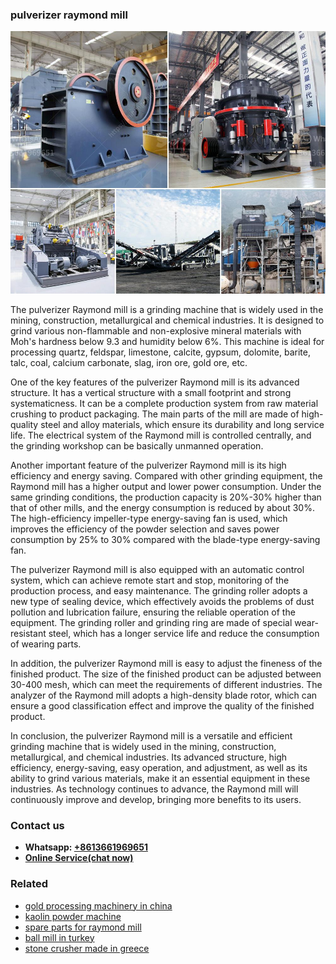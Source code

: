 <h3>pulverizer raymond mill</h3><img src='1708498222.jpg' alt=''><p>The pulverizer Raymond mill is a grinding machine that is widely used in the mining, construction, metallurgical and chemical industries. It is designed to grind various non-flammable and non-explosive mineral materials with Moh's hardness below 9.3 and humidity below 6%. This machine is ideal for processing quartz, feldspar, limestone, calcite, gypsum, dolomite, barite, talc, coal, calcium carbonate, slag, iron ore, gold ore, etc.</p><p>One of the key features of the pulverizer Raymond mill is its advanced structure. It has a vertical structure with a small footprint and strong systematicness. It can be a complete production system from raw material crushing to product packaging. The main parts of the mill are made of high-quality steel and alloy materials, which ensure its durability and long service life. The electrical system of the Raymond mill is controlled centrally, and the grinding workshop can be basically unmanned operation.</p><p>Another important feature of the pulverizer Raymond mill is its high efficiency and energy saving. Compared with other grinding equipment, the Raymond mill has a higher output and lower power consumption. Under the same grinding conditions, the production capacity is 20%-30% higher than that of other mills, and the energy consumption is reduced by about 30%. The high-efficiency impeller-type energy-saving fan is used, which improves the efficiency of the powder selection and saves power consumption by 25% to 30% compared with the blade-type energy-saving fan.</p><p>The pulverizer Raymond mill is also equipped with an automatic control system, which can achieve remote start and stop, monitoring of the production process, and easy maintenance. The grinding roller adopts a new type of sealing device, which effectively avoids the problems of dust pollution and lubrication failure, ensuring the reliable operation of the equipment. The grinding roller and grinding ring are made of special wear-resistant steel, which has a longer service life and reduce the consumption of wearing parts.</p><p>In addition, the pulverizer Raymond mill is easy to adjust the fineness of the finished product. The size of the finished product can be adjusted between 30-400 mesh, which can meet the requirements of different industries. The analyzer of the Raymond mill adopts a high-density blade rotor, which can ensure a good classification effect and improve the quality of the finished product.</p><p>In conclusion, the pulverizer Raymond mill is a versatile and efficient grinding machine that is widely used in the mining, construction, metallurgical, and chemical industries. Its advanced structure, high efficiency, energy-saving, easy operation, and adjustment, as well as its ability to grind various materials, make it an essential equipment in these industries. As technology continues to advance, the Raymond mill will continuously improve and develop, bringing more benefits to its users.</p><h3>Contact us</h3><ul><li><strong>Whatsapp:&nbsp;<a href="https://wa.me/8613661969651">+8613661969651</a></strong></li><li><a href="https://swt.shibang-china.com/?git&amp;zhl&amp;pulverizer raymond mill"><strong>Online Service(chat now)</strong></a></li></ul><h3>Related</h3><ul><li><a href='gold processing machinery in china.md'>gold processing machinery in china</a></li><li><a href='kaolin powder machine.md'>kaolin powder machine</a></li><li><a href='spare parts for raymond mill.md'>spare parts for raymond mill</a></li><li><a href='ball mill in turkey.md'>ball mill in turkey</a></li><li><a href='stone crusher made in greece.md'>stone crusher made in greece</a></li></ul>